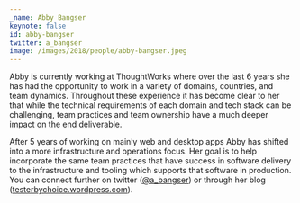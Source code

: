 ```yaml
---
_name: Abby Bangser
keynote: false
id: abby-bangser
twitter: a_bangser ‏
image: /images/2018/people/abby-bangser.jpeg
---
```


Abby is currently working at ThoughtWorks where over the last 6 years she has had the opportunity to work in a variety of domains, countries, and team dynamics. Throughout these experience it has become clear to her that while the technical requirements of each domain and tech stack can be challenging, team practices and team ownership have a much deeper impact on the end deliverable.

After 5 years of working on mainly web and desktop apps Abby has shifted into a more infrastructure and operations focus. Her goal is to help incorporate the same team practices that have success in software delivery to the infrastructure and tooling which supports that software in production. You can connect further on twitter ([@a_bangser](https://twitter.com/a_bangser)) or through her blog ([testerbychoice.wordpress.com](https://testerbychoice.wordpress.com/)).